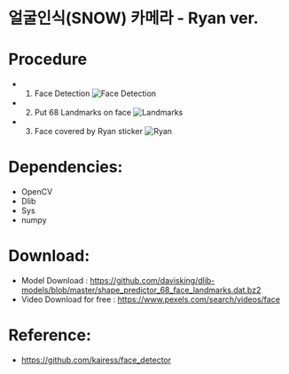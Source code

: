 # 얼굴인식(SNOW) 카메라 - Ryan ver.

# Procedure
- 1. Face Detection
![Face Detection](https://user-images.githubusercontent.com/18099627/104862674-10a28a00-5977-11eb-91ab-26a51ebb12a9.gif)

- 2. Put 68 Landmarks on face
![Landmarks](https://user-images.githubusercontent.com/18099627/104862715-34fe6680-5977-11eb-8f97-c4487770ff6a.gif)

- 3. Face covered by Ryan sticker
![Ryan](https://user-images.githubusercontent.com/18099627/104862734-46e00980-5977-11eb-9ead-a43f97185e57.gif)

# Dependencies:
- OpenCV
- Dlib
- Sys
- numpy

# Download:
- Model Download : https://github.com/davisking/dlib-models/blob/master/shape_predictor_68_face_landmarks.dat.bz2
- Video Download for free : https://www.pexels.com/search/videos/face

# Reference:
- https://github.com/kairess/face_detector
